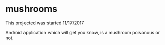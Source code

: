 # mushrooms

This projected was started 11/17/2017

Android application which will get you know, is a mushroom poisonous or not.
